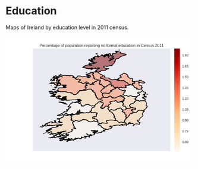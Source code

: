 # Education
Maps of Ireland by education level in 2011 census.

![Education](https://github.com/neal-o-r/education/blob/master/education.gif)
